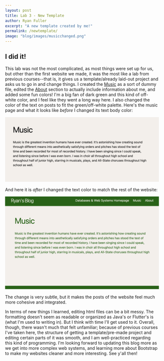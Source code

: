 ```yaml
---
layout: post
title: Lab 3 - New Template
author: Ryan Fuller
excerpt: "A new template created by me!"
permalink: /newtemplate/
image: "blog/images/musicchanged.png"
---
```


## **I did it!**
This lab was not the most complicated, as most things were set up for us, but other than the first website we made, it was the most like a lab from previous courses--that is, it gives us a template/already laid-out project and asks us to go in and change things. I created the [Music](https://ryfuller03.github.io/blog/music) as a sort of dummy file, edited the [About](https://ryfuller03.github.io/blog/about) section to actually include information about me, and added some fun colors! I'm a big fan of dark green and this kind of off-white color, and I feel like they went a long way here. I also changed the color of the text on posts to fit the green/off-white palette. Here's the music page and what it looks like *before* I changed its text body color:

<span>
<img src="../images/musicunchanged.png" width=850>
</span>

And here it is *after* I changed the text color to match the rest of the website:

<span>
<img src="../images/musicchanged.png" width=850>
</span>

The change is very subtle, but it makes the posts of the website feel much more cohesive and integrated.

In terms of new things I learned, editing html files can be a bit messy. The formatting doesn't seem as readable or organized as Java's or Flutter's is (what I'm used to writing in). But I think with time I'll get used to it. Overall, though, there wasn't much that felt unfamiliar; because of previous courses I've taken here, the structure of getting a template/pre-made project and editing certain parts of it was smooth, and I am well-practiced regarding this kind of programming. I'm looking forward to updating this blog more as we get into more complex web systems, and learning more about Bootstrap to make my websites cleaner and more interesting. See y'all then!

